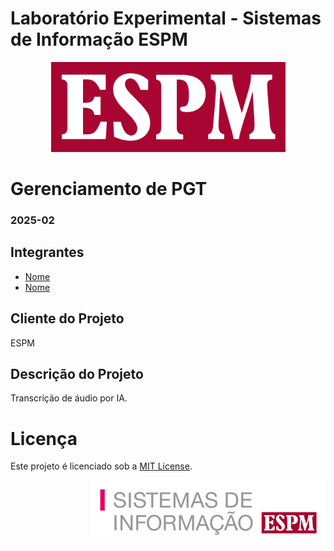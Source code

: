 # Laboratório Experimental - Sistemas de Informação ESPM

<p align="center">
    <a href="https://www.espm.br/cursos-de-graduacao/sistemas-de-informacao/"><img src="https://raw.githubusercontent.com/tech-espm/misc-template/main/logo.png" alt="Sistemas de Informação ESPM" style="width: 375px;"/></a>
</p>

# Gerenciamento de PGT

### 2025-02

## Integrantes
- [Nome](https://github.com/xxx)
- [Nome](https://github.com/xxx)

## Cliente do Projeto

ESPM

## Descrição do Projeto

Transcrição de áudio por IA.

# Licença

Este projeto é licenciado sob a [MIT License](https://github.com/tech-espm/labs-transcricao-grupo-2/blob/main/LICENSE).

<p align="right">
    <a href="https://www.espm.br/cursos-de-graduacao/sistemas-de-informacao/"><img src="https://raw.githubusercontent.com/tech-espm/misc-template/main/logo-si-512.png" alt="Sistemas de Informação ESPM" style="width: 375px;"/></a>
</p>
